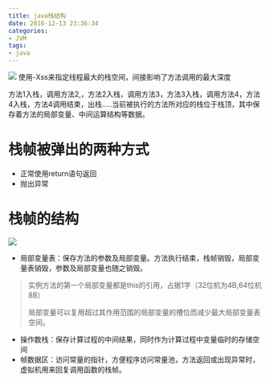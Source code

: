 ```yaml
---
title: java栈结构
date: 2016-12-13 23:36:34
categories:
- JVM
tags:
- java
---
```


![](https://shinerio.oss-cn-beijing.aliyuncs.com/blog_images/jvm/jvm_stack_structure.png)
使用-Xss来指定线程最大的栈空间，间接影响了方法调用的最大深度

方法1入栈，调用方法2,，方法2入栈，调用方法3，方法3入栈，调用方法4，方法4入栈，方法4调用结束，出栈.....当前被执行的方法所对应的栈位于栈顶，其中保存着方法的局部变量、中间运算结构等数据。

# 栈帧被弹出的两种方式

- 正常使用return语句返回
- 抛出异常

# 栈帧的结构

![](https://shinerio.oss-cn-beijing.aliyuncs.com/blog_images/jvm/jvm_stackframe_structure.png)

- 局部变量表：保存方法的参数及局部变量。方法执行结束，栈帧销毁，局部变量表销毁，参数及局部变量也随之销毁。

> 实例方法的第一个局部变量都是this的引用，占据1字（32位机为4B,64位机8B）
>
> 局部变量可以复用超过其作用范围的局部变量的槽位而减少最大局部变量表空间。

- 操作数栈：保存计算过程的中间结果，同时作为计算过程中变量临时的存储空间
- 帧数据区：访问常量的指针，方便程序访问常量池，方法返回或出现异常时，虚拟机用来回复调用函数的栈帧。

